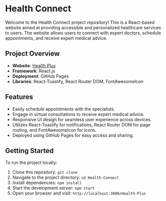 # Health Connect

Welcome to the Health Connect project repository! This is a React-based website aimed at providing accessible and personalized healthcare services to users. The website allows users to connect with expert doctors, schedule appointments, and receive expert medical advice.

## Project Overview

- **Website**: [Health Plus](https://alkaison.github.io/Health-Plus/ "Health Plus")
- **Framework**: React.js
- **Deployment**: GitHub Pages
- **Libraries**: React-Toastify, React Router DOM, FontAwesomeIcon

## Features

- Easily schedule appointments with the specialists.
- Engage in virtual consultations to receive expert medical advice.
- Responsive UI design for seamless user experience across devices.
- Utilizes React-Toastify for notifications, React Router DOM for page routing, and FontAwesomeIcon for icons.
- Deployed using GitHub Pages for easy access and sharing.


## Getting Started

To run the project locally:

1. Clone this repository: `git clone `
2. Navigate to the project directory: `cd Health-Connect`
3. Install dependencies: `npm install`
4. Start the development server: `npm start`
5. Open your browser and visit: `http://localhost:3000/Health-Plus`


